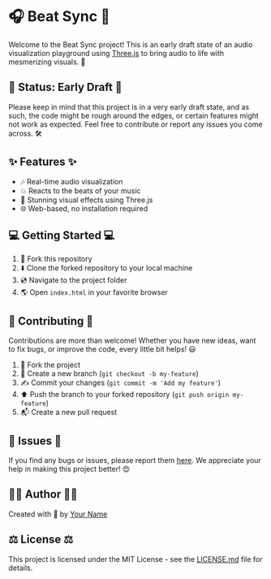 # :headphones: Beat Sync :musical_note:

Welcome to the Beat Sync project! This is an early draft state of an audio visualization playground using [Three.js](https://threejs.org/) to bring audio to life with mesmerizing visuals. :art:

## :construction: Status: Early Draft :construction:

Please keep in mind that this project is in a very early draft state, and as such, the code might be rough around the edges, or certain features might not work as expected. Feel free to contribute or report any issues you come across. :hammer_and_wrench:

## :sparkles: Features :sparkles:

- :notes: Real-time audio visualization
- :boom: Reacts to the beats of your music
- :art: Stunning visual effects using Three.js
- :globe_with_meridians: Web-based, no installation required

## :computer: Getting Started :computer:

1. :fork_and_knife: Fork this repository
2. :arrow_down: Clone the forked repository to your local machine
3. :cd: Navigate to the project folder
4. :earth_americas: Open `index.html` in your favorite browser

## :handshake: Contributing :handshake:

Contributions are more than welcome! Whether you have new ideas, want to fix bugs, or improve the code, every little bit helps! :smiley:

1. :fork_and_knife: Fork the project
2. :construction_worker: Create a new branch (`git checkout -b my-feature`)
3. :writing_hand: Commit your changes (`git commit -m 'Add my feature'`)
4. :arrow_up: Push the branch to your forked repository (`git push origin my-feature`)
5. :mailbox_with_mail: Create a new pull request

## :bug: Issues :bug:

If you find any bugs or issues, please report them [here](https://github.com/yourusername/beat-sync/issues). We appreciate your help in making this project better! :heart_eyes:

## :man_technologist: Author :man_technologist:

Created with :purple_heart: by [Your Name](https://github.com/yourusername)

## :balance_scale: License :balance_scale:

This project is licensed under the MIT License - see the [LICENSE.md](LICENSE.md) file for details.
